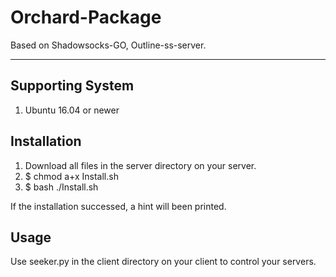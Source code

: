 # Orchard-Package

Based on Shadowsocks-GO, Outline-ss-server.

---

## Supporting System

1. Ubuntu 16.04 or newer

## Installation

1. Download all files in the server directory on your server.
2. $ chmod a+x Install.sh
3. $ bash ./Install.sh

If the installation successed, a hint will been printed.

## Usage

Use seeker.py in the client directory on your client to control your servers.

